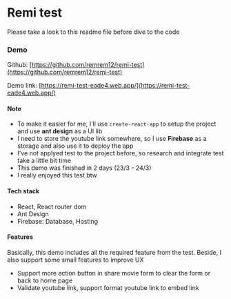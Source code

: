 # Remi test

Please take a look to this readme file before dive to the code

### Demo

Github: [https://github.com/remrem12/remi-test](https://github.com/remrem12/remi-test)

Demo link: [https://remi-test-eade4.web.app/](https://remi-test-eade4.web.app/)

#### Note

- To make it easier for me, I'll use `create-react-app` to setup the project and use **ant design** as a UI lib
- I need to store the youtube link somewhere, so I use **Firebase** as a storage and also use it to deploy the app
- I've not applyed test to the project before, so research and integrate test take a little bit time
- This demo was finished in 2 days (23/3 - 24/3)
- I really enjoyed this test btw

#### Tech stack

- React, React router dom
- Ant Design
- Firebase: Database, Hosting

#### Features

Basically, this demo includes all the required feature from the test. Beside, I also support some small features
to improve UX

- Support more action button in share movie form to clear the form or back to home page
- Validate youtube link, support format youtube link to embed link
